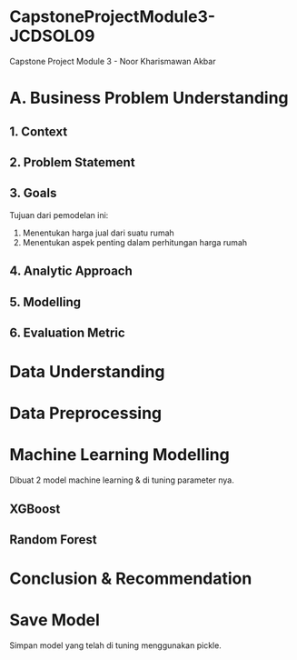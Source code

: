 # CapstoneProjectModule3-JCDSOL09
Capstone Project Module 3 - Noor Kharismawan Akbar

# A. Business Problem Understanding

## 1. Context

## 2. Problem Statement

## 3. Goals
Tujuan dari pemodelan ini:
1. Menentukan harga jual dari suatu rumah
2. Menentukan aspek penting dalam perhitungan harga rumah

## 4. Analytic Approach

## 5. Modelling

## 6. Evaluation Metric

# Data Understanding

# Data Preprocessing

# Machine Learning Modelling
Dibuat 2 model machine learning & di tuning parameter nya.

## XGBoost

## Random Forest

# Conclusion & Recommendation

# Save Model
Simpan model yang telah di tuning menggunakan pickle.

